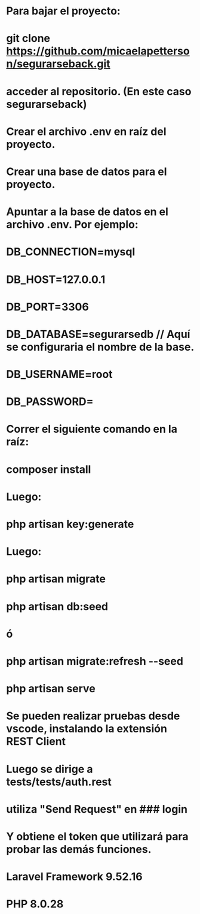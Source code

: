 # Para bajar el proyecto:

# git clone https://github.com/micaelapetterson/segurarseback.git 
# acceder al repositorio. (En este caso segurarseback) 
# Crear el archivo .env en raíz del proyecto.
# Crear una base de datos para el proyecto.

# Apuntar a la base de datos en el archivo .env. Por ejemplo:

# DB_CONNECTION=mysql
# DB_HOST=127.0.0.1
# DB_PORT=3306
# DB_DATABASE=segurarsedb // Aquí se configuraria el nombre de la base.
# DB_USERNAME=root
# DB_PASSWORD=

# Correr el siguiente comando en la raíz:
# composer install
# Luego:
# php artisan key:generate
# Luego:
# php artisan migrate
# php artisan db:seed
# ó
# php artisan migrate:refresh --seed

# php artisan serve

# Se pueden realizar pruebas desde vscode, instalando la extensión REST Client
# Luego se dirige a tests/tests/auth.rest
# utiliza "Send Request" en ### login
# Y obtiene el token que utilizará para probar las demás funciones.

# Laravel Framework 9.52.16
# PHP 8.0.28
